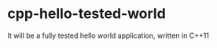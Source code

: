 cpp-hello-tested-world
======================

It will be a fully tested hello world application, written in C++11
